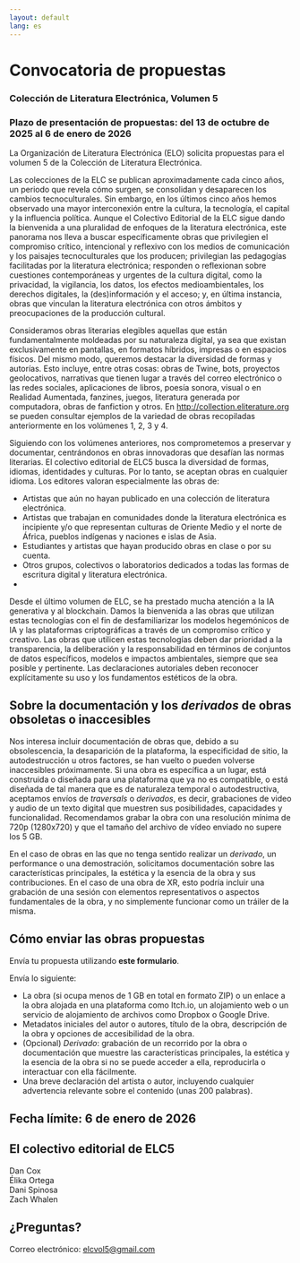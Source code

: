 ```yaml
---
layout: default
lang: es
---
```


# **Convocatoria de propuestas**

### **Colección de Literatura Electrónica, Volumen 5**

### **Plazo de presentación de propuestas: del 13 de octubre de 2025 al 6 de enero de 2026**

La Organización de Literatura Electrónica (ELO) solicita propuestas para el volumen 5 de la Colección de Literatura Electrónica.

Las colecciones de la ELC se publican aproximadamente cada cinco años, un periodo que revela cómo surgen, se consolidan y desaparecen los cambios tecnoculturales. Sin embargo, en los últimos cinco años hemos observado una mayor interconexión entre la cultura, la tecnología, el capital y la influencia política. Aunque el Colectivo Editorial de la ELC sigue dando la bienvenida a una pluralidad de enfoques de la literatura electrónica, este panorama nos lleva a buscar específicamente obras que privilegien el compromiso crítico, intencional y reflexivo con los medios de comunicación y los paisajes tecnoculturales que los producen; privilegian las pedagogías facilitadas por la literatura electrónica; responden o reflexionan sobre cuestiones contemporáneas y urgentes de la cultura digital, como la privacidad, la vigilancia, los datos, los efectos medioambientales, los derechos digitales, la (des)información y el acceso; y, en última instancia, obras que vinculan la literatura electrónica con otros ámbitos y preocupaciones de la producción cultural.

Consideramos obras literarias elegibles aquellas que están fundamentalmente moldeadas por su naturaleza digital, ya sea que existan exclusivamente en pantallas, en formatos híbridos, impresas o en espacios físicos. Del mismo modo, queremos destacar la diversidad de formas y autorías. Esto incluye, entre otras cosas: obras de Twine, bots, proyectos geolocativos, narrativas que tienen lugar a través del correo electrónico o las redes sociales, aplicaciones de libros, poesía sonora, visual o en Realidad Aumentada, fanzines, juegos, literatura generada por computadora, obras de fanfiction y otros. En http://collection.eliterature.org se pueden consultar ejemplos de la variedad de obras recopiladas anteriormente en los volúmenes 1, 2, 3 y 4\.

Siguiendo con los volúmenes anteriores, nos comprometemos a preservar y documentar, centrándonos en obras innovadoras que desafían las normas literarias. El colectivo editorial de ELC5 busca la diversidad de formas, idiomas, identidades y culturas. Por lo tanto, se aceptan obras en cualquier idioma. Los editores valoran especialmente las obras de:

- Artistas que aún no hayan publicado en una colección de literatura electrónica.
- Artistas que trabajan en comunidades donde la literatura electrónica es incipiente y/o que representan culturas de Oriente Medio y el norte de África, pueblos indígenas y naciones e islas de Asia.
- Estudiantes y artistas que hayan producido obras en clase o por su cuenta.
- Otros grupos, colectivos o laboratorios dedicados a todas las formas de escritura digital y literatura electrónica.
-

Desde el último volumen de ELC, se ha prestado mucha atención a la IA generativa y al blockchain. Damos la bienvenida a las obras que utilizan estas tecnologías con el fin de desfamiliarizar los modelos hegemónicos de IA y las plataformas criptográficas a través de un compromiso crítico y creativo. Las obras que utilicen estas tecnologías deben dar prioridad a la transparencia, la deliberación y la responsabilidad en términos de conjuntos de datos específicos, modelos e impactos ambientales, siempre que sea posible y pertinente. Las declaraciones autoriales deben reconocer explícitamente su uso y los fundamentos estéticos de la obra.

## **Sobre la documentación y los _derivados_ de obras obsoletas o inaccesibles**

Nos interesa incluir documentación de obras que, debido a su obsolescencia, la desaparición de la plataforma, la especificidad de sitio, la autodestrucción u otros factores, se han vuelto o pueden volverse inaccesibles próximamente. Si una obra es específica a un lugar, está construida o diseñada para una plataforma que ya no es compatible, o está diseñada de tal manera que es de naturaleza temporal o autodestructiva, aceptamos envíos de _traversals_ o _derivados_, es decir, grabaciones de video y audio de un texto digital que muestren sus posibilidades, capacidades y funcionalidad. Recomendamos grabar la obra con una resolución mínima de 720p (1280x720) y que el tamaño del archivo de vídeo enviado no supere los 5 GB.

En el caso de obras en las que no tenga sentido realizar un _derivado_, un performance o una demostración, solicitamos documentación sobre las características principales, la estética y la esencia de la obra y sus contribuciones. En el caso de una obra de XR, esto podría incluir una grabación de una sesión con elementos representativos o aspectos fundamentales de la obra, y no simplemente funcionar como un tráiler de la misma.

## **Cómo enviar las obras propuestas**

Envía tu propuesta utilizando **este formulario**.

Envía lo siguiente:

- La obra (si ocupa menos de 1 GB en total en formato ZIP) o un enlace a la obra alojada en una plataforma como Itch.io, un alojamiento web o un servicio de alojamiento de archivos como Dropbox o Google Drive.
- Metadatos iniciales del autor o autores, título de la obra, descripción de la obra y opciones de accesibilidad de la obra.
- (Opcional) _Derivado_: grabación de un recorrido por la obra o documentación que muestre las características principales, la estética y la esencia de la obra si no se puede acceder a ella, reproducirla o interactuar con ella fácilmente.
- Una breve declaración del artista o autor, incluyendo cualquier advertencia relevante sobre el contenido (unas 200 palabras).

## **Fecha límite: 6 de enero de 2026**

## **El colectivo editorial de ELC5**

Dan Cox  
Élika Ortega  
Dani Spinosa  
Zach Whalen

## **¿Preguntas?**

Correo electrónico: [elcvol5@gmail.com](mailto:elcvol5@gmail.com)
